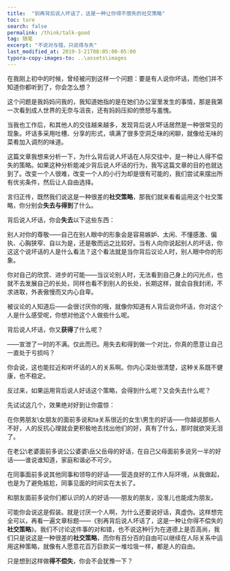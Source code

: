 ```yaml
---
title:  "别再背后说人坏话了，这是一种让你得不偿失的社交策略"
toc: ture
search: false
permalink: /think/talk-good
tag: 随笔
excerpt: "不说对与错，只说得与失"
last_modified_at: 2019-3-21T08:05:00-05:00
typora-copy-images-to: ..\assets\images
---
```


在我刚上初中的时候，曾经被问到这样一个问题：要是有人说你坏话，而他们并不知道你都听到了，你会怎么想？

这个问题是我妈妈问我的，我知道她指的是在她们办公室里发生的事情，那是我第一次看到成人世界的无奈与沮丧，还有妈妈压抑的愤怒与羞愧。

当我也工作后，和其他人的交往越来越多，发现背后说人坏话居然是一种很常见的现象。坏话多采用吐槽、分享的形式，填满了很多空洞乏味的闲聊，就像给无味的菜肴加入调剂的味道。

这篇文章我想来分析一下，为什么背后说人坏话在人际交往中，是一种让人得不偿失的策略。如果这种分析能减少背后说人坏话的行为，我写这篇文章的目的也就达到了。改变一个人很难，改变一个人的小行为却是很有可能的，我们尝试来摆出所有优劣条件，然后让人自由选择。

言归正传，既然我们说这是一种很差的**社交策略**，那我们就来看看运用这个社交策略，你分别会**失去与得到**了什么。

背后说人坏话，你会**失去**以下这些东西：

别人对你的尊敬——自己在别人眼中的形象会是容易嫉妒、太闲、不懂感激、偏执、心胸狭窄、自以为是，还是敬而远之比较好。当有人向你说起别人的坏话，你这这个说坏话的人是什么看法？这个看法就是当你背后议论人时，别人眼中你的形象。

你对自己的欣赏、进步的可能——当议论别人时，无法看到自己身上的闪光点，也就不去发展自己的长处，同样也看不到别人的长处，长期这样，就会自我封闭，不求进取，外表傲慢而又内心自卑。

被议论的人知道后——会很讨厌你的哦，就像你知道有人背后说你坏话，你对这个人是什么感受呢，你想对他这个人做些什么呢。

背后说人坏话，你又**获得**了什么呢？

——宣泄了一时的不满。仅此而已。用失去和得到做一个对比，你真的愿意让自己一直处于亏损吗？

你会说，这也能拉近和听坏话的人的关系啊。你内心深处很清楚，这种关系既不健康，也不稳定。

反过来，如果运用背后说人好话这个策略，会得到什么呢？又会失去什么呢？

先试试这几个，效果绝对好到让你震惊：

在你男朋友\女朋友的面前多说和ta关系很近的女生\男生的好话——你越说那些人不好，人的反抗心理就会更积极地去找出他们的好，真有了什么，那时就欲哭无泪了。

在老公\老婆面前多说公公婆婆\岳父岳母的好话，在自己父母面前多说另一半的好话——谁说谁知道，家庭和谐必不可少。

在同事面前多说其他同事和领导的好话——营造良好的工作人际环境，从我做起，也是为了避免尴尬，同事见面的时间实在太长了。

和朋友面前多说你们都认识的人的好话——朋友的朋友，没准儿也能成为朋友。

可能你会说这是假装。就是讨厌一个人啊，为什么还要说好话，真虚伪。这样想完全可以，再看一遍文章标题——《别再背后说人坏话了，这是一种让你得不偿失的**社交策略**》。我们不讨论这件事的对和错，也不说这种行为在道德上是否高尚，我们只是说这是一种很差的**社交策略**，而你有百分百的自由可以继续在人际关系中运用这种策略，就像有人愿意花百万巨款买一堆垃圾一样，都是人的自由。

只是想到这样做**得不偿失**，你会不会犹豫一下？